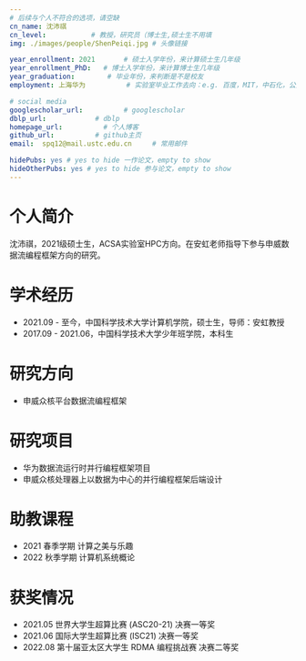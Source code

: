 ```yaml
---
# 后续与个人不符合的选项，请空缺
cn_name: 沈沛祺
cn_level:           # 教授，研究员（博士生,硕士生不用填
img: ./images/people/ShenPeiqi.jpg # 头像链接

year_enrollment: 2021       # 硕士入学年份，来计算硕士生几年级
year_enrollment_PhD:   # 博士入学年份，来计算博士生几年级
year_graduation:        # 毕业年份，来判断是不是校友
employment: 上海华为          # 实验室毕业工作去向：e.g. 百度，MIT，中石化，公务员

# social media
googlescholar_url:          # googlescholar
dblp_url:            # dblp
homepage_url:          # 个人博客
github_url:          # github主页
email:  spq12@mail.ustc.edu.cn     # 常用邮件

hidePubs: yes # yes to hide 一作论文，empty to show
hideOtherPubs: yes # yes to hide 参与论文，empty to show
---
```


# 个人简介

沈沛祺，2021级硕士生，ACSA实验室HPC方向。在安虹老师指导下参与申威数据流编程框架方向的研究。

# 学术经历

* 2021.09 - 至今，中国科学技术大学计算机学院，硕士生，导师：安虹教授
* 2017.09 - 2021.06，中国科学技术大学少年班学院，本科生

# 研究方向

* 申威众核平台数据流编程框架

# 研究项目

* 华为数据流运行时并行编程框架项目
* 申威众核处理器上以数据为中心的并行编程框架后端设计

# 助教课程

* 2021 春季学期 计算之美与乐趣
* 2022 秋季学期 计算机系统概论

# 获奖情况

* 2021.05 世界大学生超算比赛 (ASC20-21) 决赛一等奖
* 2021.06 国际大学生超算比赛 (ISC21) 决赛一等奖
* 2022.08 第十届亚太区大学生 RDMA 编程挑战赛 决赛二等奖